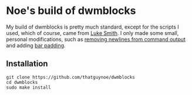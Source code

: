 # Noe's build of dwmblocks

My build of dwmblocks is pretty much standard, except for the scripts I used, which of course, came from [Luke Smith](https://github.com/LukeSmithxyz/voidrice/tree/master/.local/bin/statusbar). I only made some small, personal modifications, such as [removing newlines from command output](https://github.com/LukeSmithxyz/dwmblocks/pull/12/commits/6bbd6545f422bab6dfd341d88e99316f4cdab7ac) and adding [bar padding](https://github.com/flipMWD/dwmblocks/commit/82efdb743e207df9c74d8123bcc2e8502ce97786).

## Installation

```
git clone https://github.com/thatguynoe/dwmblocks
cd dwmblocks
sudo make install
```